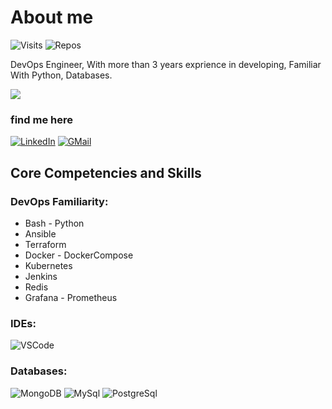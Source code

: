 # About me

![Visits](https://badges.pufler.dev/visits/Sms-Rk/Sms-Rk)
![Repos](https://badges.pufler.dev/repos/Sms-RK)


DevOps Engineer, With more than 3 years exprience in developing, Familiar With Python, Databases.


<!-- ![Stats](https://github-readme-stats.vercel.app/api?username=ahmadalibagheri&include_all_commits=true&theme=merko) -->
  <img src="https://github-readme-stats.vercel.app/api?username=Sms-Rk&show_icons=true&theme=dark"/> 



### find me here

[![LinkedIn](https://img.shields.io/badge/linkedin-%230077B5.svg?style=for-the-badge&logo=linkedin&logoColor=white)](https://www.linkedin.com/in/s-m-sadegh-reiskarami-351b1416a/)
[![GMail](https://img.shields.io/badge/gmail-f0f0f0?&style=for-the-badge&logo=gmail&logoColor=white&color=ea4335)](mailto:smsrk741@gmail.com)

## Core Competencies and Skills

### DevOps Familiarity:

- Bash - Python
- Ansible
- Terraform
- Docker - DockerCompose
- Kubernetes
- Jenkins
- Redis
- Grafana - Prometheus

### IDEs:

![VSCode](https://img.shields.io/badge/-VSCode-000?&logo=Visual%20Studio%20Code&logoColor=007ACC)

### Databases:

![MongoDB](https://img.shields.io/badge/-MongoDB-000?&logo=mongodb&logoColor=47A248)
![MySql](https://img.shields.io/badge/-MySql-000?&logo=MySQL&logoColor=4479A1)
![PostgreSql](https://img.shields.io/badge/-PostgreSql-000?&logo=postgresql&logoColor=336791)
